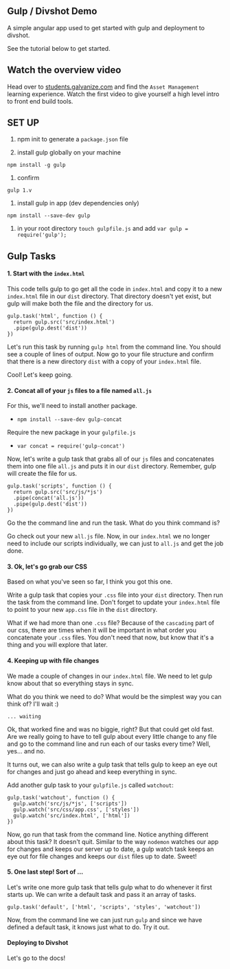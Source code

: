 ## Gulp / Divshot Demo

A simple angular app used to get started with gulp and deployment to divshot.

See the tutorial below to get started.

## Watch the overview video

Head over to [students.galvanize.com](https://students.galvanize.com/curriculums/6/learning_experiences/11) and find the `Asset Management` learning experience.
Watch the first video to give yourself a high level intro to front end build tools.

## SET UP

1. npm init to generate a `package.json` file

1. install gulp globally on your machine

```
npm install -g gulp
```
1. confirm

```
gulp 1.v
```
1. install gulp in app (dev dependencies only)

```
npm install --save-dev gulp
```
1. in your root directory `touch gulpfile.js` and add `var gulp = require('gulp');`

## Gulp Tasks

#### 1. Start with the `index.html`

This code tells gulp to go get all the code in `index.html` and copy it to a new `index.html` file in our `dist` directory. That directory doesn't yet exist, but gulp will make both the file and the directory for us.

```
gulp.task('html', function () {
  return gulp.src('src/index.html')
  .pipe(gulp.dest('dist'))
})
```

Let's run this task by running `gulp html` from the command line. You should see a couple of lines of output. Now go to your file structure and confirm that there is a new directory `dist` with a copy of your `index.html` file.

Cool! Let's keep going.

#### 2. Concat all of your `js` files to a file named `all.js`

For this, we'll need to install another package.
  - `npm install --save-dev gulp-concat`

Require the new package in your `gulpfile.js`
  - `var concat = require('gulp-concat')`

Now, let's write a gulp task that grabs all of our `js` files and concatenates them into one file `all.js` and puts it in our `dist` directory. Remember, gulp will create the file for us.

```
gulp.task('scripts', function () {
  return gulp.src('src/js/*js')
  .pipe(concat('all.js'))
  .pipe(gulp.dest('dist'))
})
```

Go the the command line and run the task. What do you think command is?

Go check out your new `all.js` file. Now, in our `index.html` we no longer need to include our scripts individually,
we can just to `all.js` and get the job done.

#### 3. Ok, let's go grab our CSS

Based on what you've seen so far, I think you got this one.

Write a gulp task that copies your `.css` file into your `dist` directory. Then run the task from the command line. Don't forget to update your `index.html` file to point to your new `app.css` file in the `dist` directory.

What if we had more than one `.css` file? Because of the `cascading` part of our css, there are times when it will be
important in what order you concatenate your `.css` files. You don't need that now, but know that it's a thing and you
will explore that later.

#### 4. Keeping up with file changes

We made a couple of changes in our `index.html` file. We need to let gulp know about that so everything stays in sync.

What do you think we need to do? What would be the simplest way you can think of? I'll wait :)

```
... waiting
```
Ok, that worked fine and was no biggie, right? But that could get old fast. Are we really going to have to tell gulp about
every little change to any file and go to the command line and run each of our tasks every time? Well, yes... and no.

It turns out, we can also write a gulp task that tells gulp to keep an eye out for changes and just go ahead and keep everything in sync.

Add another gulp task to your `gulpfile.js` called `watchout`:

```
gulp.task('watchout', function () {
  gulp.watch('src/js/*js', ['scripts'])
  gulp.watch('src/css/app.css', ['styles'])
  gulp.watch('src/index.html', ['html'])
})
```
Now, go run that task from the command line. Notice anything different about this task? It doesn't quit. Similar to the way `nodemon`
watches our app for changes and keeps our server up to date, a gulp watch task keeps an eye out for file changes and keeps our `dist`
files up to date. Sweet!

#### 5. One last step! Sort of ...

Let's write one more gulp task that tells gulp what to do whenever it first starts up. We can write a default task and pass it
an array of tasks.

```
gulp.task('default', ['html', 'scripts', 'styles', 'watchout'])
```

Now, from the command line we can just run `gulp` and since we have defined a default task, it knows just what to do. Try it out.

#### Deploying to Divshot

Let's go to the docs!
